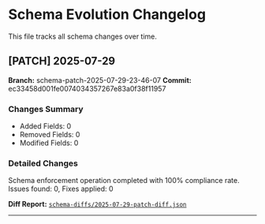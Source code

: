 # Schema Evolution Changelog

This file tracks all schema changes over time.


## [PATCH] 2025-07-29

**Branch:** schema-patch-2025-07-29-23-46-07
**Commit:** ec33458d001fe0074034357267e83a0f38f11957

### Changes Summary
- Added Fields: 0
- Removed Fields: 0
- Modified Fields: 0

### Detailed Changes
Schema enforcement operation completed with 100% compliance rate. Issues found: 0, Fixes applied: 0

**Diff Report:** [`schema-diffs/2025-07-29-patch-diff.json`](./schema-diffs/2025-07-29-patch-diff.json)

---

